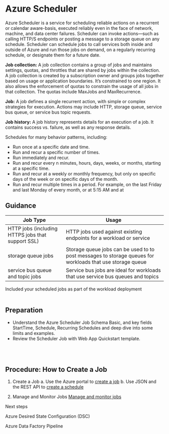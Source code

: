 
# Azure Scheduler 

Azure Scheduler is a service for scheduling reliable actions on a recurrent or calendar aware-basis, executed reliably even in the face of network, machine, and data center failures. Scheduler can invoke actions—such as calling HTTP/S endpoints or posting a message to a storage queue on any schedule. Scheduler can schedule jobs to call services both inside and outside of  Azure and run those jobs on demand, on a regularly recurring schedule, or designate them for a future date.  


**Job collection:**  A job collection contains a group of jobs and maintains settings, quotas, and throttles that are shared by jobs within the collection. A job collection is created by a subscription owner and groups jobs together based on usage or application boundaries. It’s constrained to one region. It also allows the enforcement of quotas to constrain the usage of all jobs in that collection. The quotas include MaxJobs and MaxRecurrence. 
 
**Job:** A job defines a single recurrent action, with simple or complex strategies for execution. Actions may include HTTP, storage queue, service bus queue, or service bus topic requests. 
 
**Job history:**  A job history represents details for an execution of a job. It contains success vs. failure, as well as any response details. 

Schedules for many behavior patterns, including:  
- Run once at a specific date and time. 
- Run and recur a specific number of times. 
- Run immediately and recur. 
- Run and recur every n minutes, hours, days, weeks, or months, starting at a specific time. 
- Run and recur at a weekly or monthly frequency, but only on specific days of the week or on specific days of the month. 
- Run and recur multiple times in a period. For example, on the last Friday and last Monday of every month, or at 5:15 AM and at 


## Guidance 

| Job Type        | Usage           | 
| ------------- |-------------|
|HTTP jobs (including HTTPS jobs that support SSL)| HTTP jobs used against existing endpoints for a  workload or service |
|storage queue jobs | Storage queue jobs can be used to to post messages to storage queues  for workloads that use storage queue |
|service bus queue and topic jobs |Service bus jobs are ideal for workloads that use service bus queues and topics|


Included your scheduled jobs as part of the workload deployment 
<br />
<br />


## Preparation 

- Understand the Azure Scheduler Job Schema Basic, and key fields StartTime, Schedule, Recurring Schedules and deep dive into some limits and examples. 
- Review the Scheduler Job with Web App Quickstart template. 
<br />
<br />


## Procedure:  How to Create a Job 

1. Create a Job 
  a. Use the Azure portal to [create a job]() 
  b. Use JSON and the REST API to [create a schedule](https://docs.microsoft.com/en-in/azure/scheduler/scheduler-advanced-complexity#use-json-and-the-rest-api-to-create-a-schedule) 

2. Manage and Monitor Jobs 
  [Manage and monitor jobs](https://docs.microsoft.com/en-in/azure/scheduler/scheduler-get-started-portal#manage-and-monitor-jobs) 



 



Next steps 

Azure Desired State Configuration (DSC) 


Azure Data Factory Pipeline 

